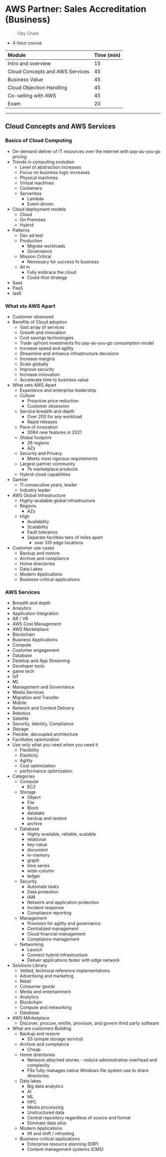 # AWS Partner: Sales Accreditation (Business)

> Gby Chaib

- 4-hour course

| Module                          | Time (min) |
| :------------------------------ | :--------- |
| Intro and overview              | 15         |
| Cloud Concepts and AWS Services | 45         |
| Business Value                  | 45         |
| Cloud Objection Handling        | 45         |
| Co-selling with AWS             | 45         |
| Exam                            | 20         |

---

## Cloud Concepts and AWS Services

### Basics of Cloud Computing

- On-demand deliver of IT resources over the internet with pay-as-you-go pricing
- Trends in computing evolution
  - Level of abstraction increases
  - Focus on business logic increases
  - Physical machines
  - Virtual machines
  - Containers
  - Serverless
    - Lambda
    - Event-driven
- Cloud deployment models
  - Cloud
  - On Premises
  - Hybrid
- Patterns
  - Dev ad test
  - Production
    - Migrate workloads
    - Governance
  - Mission Critical
    - Necessary for success fo business
  - All in
    - Fully embrace the cloud
    - Could-first strategy
- Saas
- PaaS
- IaaS

### What sts AWS Apart

- Customer obsessed
- Benefits of Cloud adoption
  - Vast array of services
  - Growth  and innovation
  - Cost savings technologies
  - Trade upfront investments fro pay-as-you-go consumption model
  - Increase speed and agility
  - Streamline and enhance infrastructure decisions
  - Increase margins
  - Scale globally
  - Improve security
  - Increase innovation
  - Accelerate time to business value
- What sets AWS Apart
  - Experience and enterprise leadership
  - Culture
    - Proactive price reduction
    - Customer obsession
  - Service breadth and depth
    - Over 200 for any workload
    - Rapid releases
  - Pace of innovation
    - 3084 new features in 2021
  - Global footprint
    - 26 regions
    - AZs
  - Security and Privacy
    - Meets most rigorous requirements
  - Largest partner community
    - 7k marketplace products
  - Hybrid cloud capabilities
- Gartner
  - 11 consecutive years, leader
  - Industry leader
- AWS Global Infrastructure
  - Highly-available global infrastructure
  - Regions
    - AZs
  - HIgh
    - Availability
    - Scalability
    - Fault tolerance
    - Separate facilities tens of miles apart
      - over 310 edge locations
- Customer use cases
  - Backup and restore
  - Archive and compliance
  - Home directories
  - Data Lakes
  - Modern Applications
  - Business-critical applications

### AWS Services

- Breadth and depth
- Analytics
- Application Integration
- AR / VR
- AWS Cost Management
- AWS Marketplace
- Blockchain
- Business Applications
- Compute
- Customer engagement
- Database
- Desktop and App Streaming
- Developer tools
- game tech
- IoT
- ML
- Management and Governance
- Media Services
- Migration and Transfer
- Mobile
- Network and Content Delivery
- Robotics
- Satellite
- Security, Identity, Compliance
- Storage
- Flexible, decoupled architecture
- Facilitates optimization
- Use only what you need when you need it
  - Flexibility
  - Elasticity
  - Agility
  - Cost optimization
  - performance optimization
- Categories
  - Compute
    - EC2
  - Storage
    - Object
    - File
    - Block
    - datalake
    - backup and restore
    - archive
  - Database
    - Highly available, reliable, scalable
    - relational
    - key-value
    - document
    - in-memory
    - graph
    - time series
    - wide-column
    - ledger
  - Security
    - Automate tasks
    - Data protextion
    - IAM
    - Network and application protection
    - Incident response
    - Compliance reporting
  - Management
    - Provision for agility and governance
    - Centralized management
    - Cloud financial management
    - Compliance management
  - Networking
    - Launch
    - Connect hybrid infrastructure
    - Deliver applications faster with edge network
- Solutions Library
  - Vetted, technical reference implementations
  - Advertising and marketing
  - Retail
  - Consumer goods
  - Media and entertainment
  - Analytics
  - Blockchain
  - Compute and networking
  - Database
- AWS MArketplace
  - Discover, procure, entitle, provision, and govern third party software
- What are customers Building
  - Backup and restore
    - S3 (simple storage service)
  - Archive and compliance
    - Cheap
  - Home directories
    - Network-attached stories - reduce administrative overhead and complexity
    - FSx fully-manages native Windows file system use to share directories
  - Data lakes
    - Big data analytics
    - AI
    - ML
    - HPC
    - Media processing
    - Unstructured data
    - Central repository regardless of source and format
    - Eliminate data silos
  - Modern Applications
    - lift and shift / rehosting
  - Business-critical applications
    - Enterprise resource planning (ERP)
    - Content management systems (CMS)